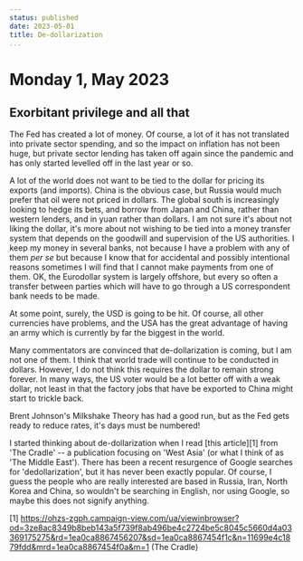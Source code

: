 ```yaml
---
status: published
date: 2023-05-01
title: De-dollarization
...
```


# Monday  1, May 2023

## Exorbitant privilege and all that

The Fed has created a lot of money.
Of course, a lot of it has not translated into private sector spending, and so the impact on inflation
has not been huge, but private sector lending has taken off again since the pandemic and has only started 
levelled off in the last year or so.

A lot of the world does not want to be tied to the dollar for pricing its exports (and imports).
China is the obvious case, but Russia would much prefer that oil were not priced in dollars.
The global south is increasingly looking to hedge its bets, and borrow from Japan and China, rather than 
western lenders, and in yuan rather than dollars. 
I am not sure it's about not liking the dollar, it's more about not wishing to be tied into a money transfer system that depends on the goodwill and supervision of the US authorities.
I keep my money in several banks, not because I have a problem with any of them _per se_ but because I know that for accidental and possibly intentional reasons sometimes I will find that I cannot make payments from one of them. OK, the Eurodollar system is largely offshore,
but every so often a transfer between parties which will have to go through a US correspondent bank needs to be made. 

At some point, surely, the USD is going to be hit.
Of course, all other currencies have problems, and the USA has the great advantage of having an army which is currently by far the biggest in the world. 

Many commentators are convinced that de-dollarization is coming, but I am not one of them.
I think that world trade will continue to be conducted in dollars. 
However, I do not think this requires the dollar to remain strong forever.
In many ways, the US voter would be a lot better off with a weak dollar,
not least in that the factory jobs that have be exported to China might start to trickle back.

Brent Johnson's Milkshake Theory has had a good run, but as the Fed gets ready to reduce rates, it's days
must be numbered!

I started thinking about de-dollarization when I read [this article][1] from 'The Cradle' -- a publication focusing on 'West Asia' (or what I think of as 'The Middle East'). 
There has been a recent resurgence of Google searches for 'dedollarization', but it has never been exactly popular.
Of course, I guess the people who are really interested are based in Russia, Iran, North Korea and China, so wouldn't be searching in English, nor using Google, so maybe this does not signify anything.

[1] <https://ohzs-zgph.campaign-view.com/ua/viewinbrowser?od=3ze8ac8349b8beb143a5f739f8ab496be4c2724be5c8045c5660d4a03369175275&rd=1ea0ca8867456207&sd=1ea0ca8867454f1c&n=11699e4c1879fdd&mrd=1ea0ca8867454f0a&m=1> (The Cradle)
